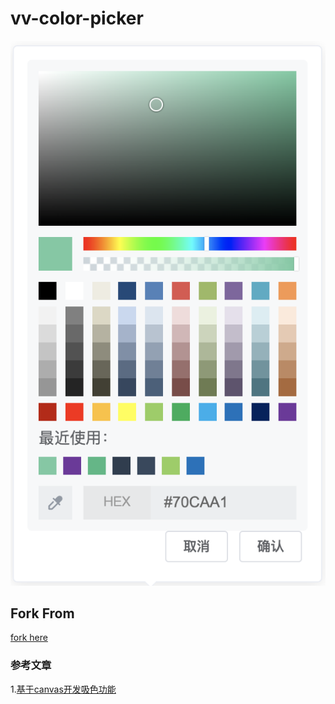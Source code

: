 # vv-color-picker

![preview](https://github.com/329988300/vv-color-picker/blob/main/public/demo.png)

## Fork From
[fork here](https://github.com/caohenghu/vue-colorpicker)

### 参考文章
1.[基于canvas开发吸色功能](https://juejin.cn/post/6844904118926983182)
